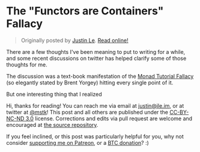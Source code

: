 The "Functors are Containers" Fallacy
=====================================

> Originally posted by [Justin Le](https://blog.jle.im/).
> [Read online!](https://blog.jle.im/entry/functors-are-containers.html)

There are a few thoughts I've been meaning to put to writing for a while, and
some recent discussions on twitter has helped clarify some of those thoughts for
me.

The discussion was a text-book manifestation of the [Monad Tutorial
Fallacy](https://byorgey.wordpress.com/2009/01/12/abstraction-intuition-and-the-monad-tutorial-fallacy/)
(so elegantly stated by Brent Yorgey) hitting every single point of it.

But one interesting thing that I realized

Hi, thanks for reading! You can reach me via email at <justin@jle.im>, or at
twitter at [\@mstk](https://twitter.com/mstk)! This post and all others are
published under the [CC-BY-NC-ND
3.0](https://creativecommons.org/licenses/by-nc-nd/3.0/) license. Corrections
and edits via pull request are welcome and encouraged at [the source
repository](https://github.com/mstksg/inCode).

If you feel inclined, or this post was particularly helpful for you, why not
consider [supporting me on Patreon](https://www.patreon.com/justinle/overview),
or a [BTC donation](bitcoin:3D7rmAYgbDnp4gp4rf22THsGt74fNucPDU)? :)
